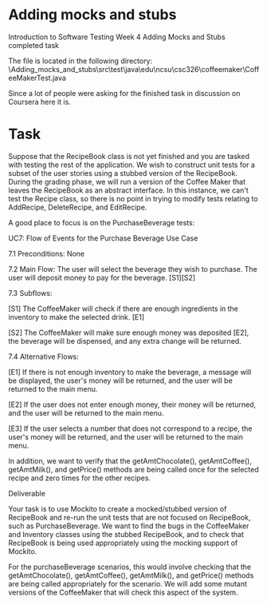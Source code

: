 # Adding mocks and stubs
 Introduction to Software Testing 
 Week 4 
 Adding Mocks and Stubs completed task

The file is located in the following directory:
\Adding_mocks_and_stubs\src\test\java\edu\ncsu\csc326\coffeemaker\CoffeeMakerTest.java


Since a lot of people were asking for the finished task in discussion on Coursera here it is.
  



# Task

Suppose that the RecipeBook class is not yet finished and you are tasked with testing the rest of the application.  We wish to construct unit tests for a subset of the user stories using a stubbed version of the RecipeBook.  During the grading phase, we will run a version of the Coffee Maker that leaves the RecipeBook as an abstract interface.   In this instance, we can't test the Recipe class, so there is no point in trying to modify tests relating to AddRecipe, DeleteRecipe, and EditRecipe.

A good place to focus is on the PurchaseBeverage tests:

UC7: Flow of Events for the Purchase Beverage Use Case

7.1 Preconditions: None

7.2 Main Flow: The user will select the beverage they wish to purchase. The user will deposit money to pay for the beverage. [S1][S2]

7.3 Subflows:

[S1] The CoffeeMaker will check if there are enough ingredients in the inventory to make the selected drink. [E1] 

[S2] The CoffeeMaker will make sure enough money was deposited [E2], the beverage will be dispensed, and any extra change will be returned. 

7.4 Alternative Flows:

[E1] If there is not enough inventory to make the beverage, a message will be displayed, the user's money will be returned, and the user will be returned to the main menu. 

[E2] If the user does not enter enough money, their money will be returned, and the user will be returned to the main menu.

[E3] If the user selects a number that does not correspond to a recipe, the user's money will be returned, and the user will be returned to the main menu.

In addition, we want to verify that the getAmtChocolate(), getAmtCoffee(), getAmtMilk(), and getPrice() methods are being called once for the selected recipe and zero times for the other recipes.


Deliverable

Your task is to use Mockito to create a mocked/stubbed version of RecipeBook and re-run the unit tests that are not focused on RecipeBook, such as PurchaseBeverage.  We want to find the bugs in the CoffeeMaker and Inventory classes using the stubbed RecipeBook, and to check that RecipeBook is being used appropriately using the mocking support of Mockito.

For the purchaseBeverage scenarios, this would involve checking that the  getAmtChocolate(), getAmtCoffee(), getAmtMilk(), and getPrice() methods are being called appropriately for the scenario. We will add some mutant versions of the CoffeeMaker that will check this aspect of the system.
